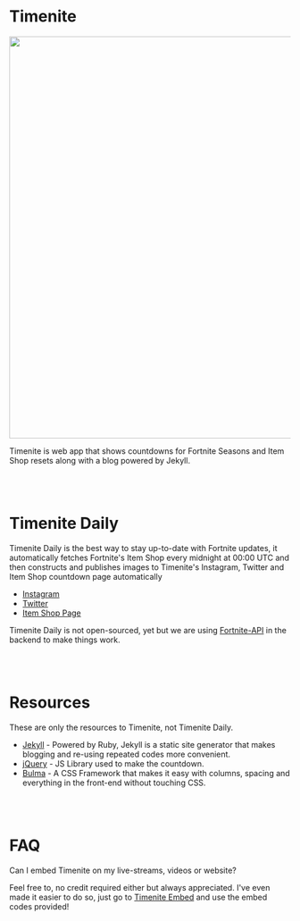 
# Timenite

<img width=720px src="https://raw.githubusercontent.com/priyam-raj/timenite/main/assets/normal-small.jpg">

Timenite is web app that shows countdowns for Fortnite Seasons and Item Shop resets along with a blog powered by Jekyll.

<br /><br />


# Timenite Daily
Timenite Daily is the best way to stay up-to-date with Fortnite updates, it automatically fetches Fortnite's Item Shop every midnight at 00:00 UTC and then constructs and publishes images to Timenite's Instagram, Twitter and Item Shop countdown page automatically

- [Instagram](https://www.instagram.com/timenitedaily/) 
- [Twitter](https://twitter.com/timenitedaily) 
- [Item Shop Page](https://timenite.com/item-shop)

Timenite Daily is not open-sourced, yet but we are using [Fortnite-API](https://fortnite-api.com/) in the backend to make things work. 



<br /><br />


# Resources
These are only the resources to Timenite, not Timenite Daily. 
- [Jekyll](https://jekyllrb.com) - Powered by Ruby, Jekyll is a static site generator that makes blogging and re-using repeated codes more convenient.
- [jQuery](https://jquery.com) - JS Library used to make the countdown. 
- [Bulma](https://bulma.io) - A CSS Framework that makes it easy with columns, spacing and everything in the front-end without touching CSS. 


<br /><br />


# FAQ

Can I embed Timenite on my live-streams, videos or website?

Feel free to, no credit required either but always appreciated. I've even made it easier to do so, just go to [Timenite Embed](https://timenite.com/embeds) and use the embed codes provided!
